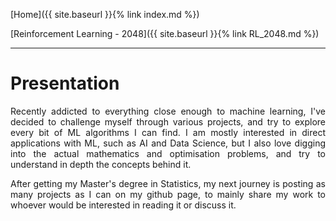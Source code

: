[Home]({{ site.baseurl }}{% link index.md %})

[Reinforcement Learning - 2048]({{ site.baseurl }}{% link RL_2048.md %})

* * *

# Presentation

<p style="text-align: justify;">
Recently addicted to everything close enough to machine learning, I've decided to challenge myself through various projects, and try to explore every bit of ML algorithms I can find. I am mostly interested in direct applications with ML, such as AI and Data Science, but I also love digging into the actual mathematics and optimisation problems, and try to understand in depth the concepts behind it.
</p>

<p style="text-align: justify;">
After getting my Master's degree in Statistics, my next journey is posting as many projects as I can on my github page, to mainly share my work to whoever would be interested in reading it or discuss it.
</p>
